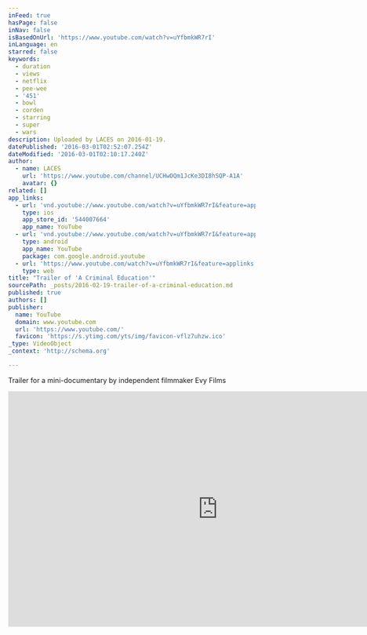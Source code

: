 ```yaml
---
inFeed: true
hasPage: false
inNav: false
isBasedOnUrl: 'https://www.youtube.com/watch?v=uYfbmkWR7rI'
inLanguage: en
starred: false
keywords:
  - duration
  - views
  - netflix
  - pee-wee
  - '451'
  - bowl
  - corden
  - starring
  - super
  - wars
description: Uploaded by LACES on 2016-01-19.
datePublished: '2016-03-01T02:52:07.254Z'
dateModified: '2016-03-01T02:10:17.240Z'
author:
  - name: LACES
    url: 'https://www.youtube.com/channel/UCHwOQm1JcKe3DI8hSQP-A1A'
    avatar: {}
related: []
app_links:
  - url: 'vnd.youtube://www.youtube.com/watch?v=uYfbmkWR7rI&feature=applinks'
    type: ios
    app_store_id: '544007664'
    app_name: YouTube
  - url: 'vnd.youtube://www.youtube.com/watch?v=uYfbmkWR7rI&feature=applinks'
    type: android
    app_name: YouTube
    package: com.google.android.youtube
  - url: 'https://www.youtube.com/watch?v=uYfbmkWR7rI&feature=applinks'
    type: web
title: "Trailer of 'A Criminal Education'"
sourcePath: _posts/2016-02-19-trailer-of-a-criminal-education.md
published: true
authors: []
publisher:
  name: YouTube
  domain: www.youtube.com
  url: 'https://www.youtube.com/'
  favicon: 'https://s.ytimg.com/yts/img/favicon-vflz7uhzw.ico'
_type: VideoObject
_context: 'http://schema.org'

---
```

Trailer for a mini-documentary by independent filmmaker Evy Films

<iframe src="https://cdn.embedly.com/widgets/media.html?src=https%3A%2F%2Fwww.youtube.com%2Fembed%2FuYfbmkWR7rI%3Ffeature%3Doembed&amp;url=https%3A%2F%2Fwww.youtube.com%2Fwatch%3Fv%3DuYfbmkWR7rI&amp;image=https%3A%2F%2Fi.ytimg.com%2Fvi%2FuYfbmkWR7rI%2Fhqdefault.jpg&amp;key=b7d04c9b404c499eba89ee7072e1c4f7&amp;type=text%2Fhtml&amp;schema=youtube" width="854" height="480" scrolling="no" frameborder="0" allowfullscreen="allowfullscreen" style=""></iframe>
